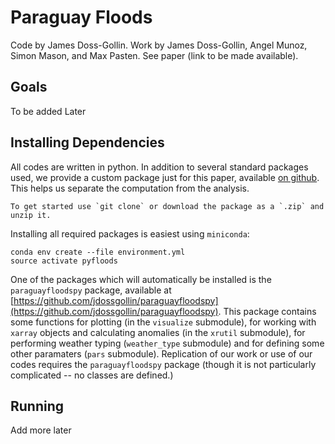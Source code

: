 # Paraguay Floods

Code by James Doss-Gollin.
Work by James Doss-Gollin, Angel Munoz, Simon Mason, and Max Pasten.
See paper (link to be made available).

## Goals

To be added Later

## Installing Dependencies

All codes are written in python.
In addition to several standard packages used, we provide a custom package just for this paper, available [on github](github.com/jdossgollin/paraguayfloodspy).
This helps us separate the computation from the analysis.

    To get started use `git clone` or download the package as a `.zip` and unzip it.

Installing all required packages is easiest using `miniconda`:

```
conda env create --file environment.yml
source activate pyfloods
```

One of the packages which will automatically be installed is the `paraguayfloodspy` package, available at [https://github.com/jdossgollin/paraguayfloodspy](https://github.com/jdossgollin/paraguayfloodspy).
This package contains some functions for plotting (in the `visualize` submodule), for working with `xarray` objects and calculating anomalies (in the `xrutil` submodule), for performing weather typing (`weather_type` submodule) and for defining some other paramaters (`pars` submodule).
Replication of our work or use of our codes requires the `paraguayfloodspy` package (though it is not particularly complicated -- no classes are defined.)

## Running

Add more later
